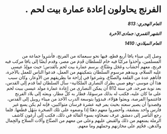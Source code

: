 <h1 dir="rtl">الفرنج يحاولون إعادة عمارة بيت لحم .</h1>

<h5 dir="rtl">العام الهجري:  813

الشهر القمري: جمادى الآخرة

العام الميلادي: 1410</h5>

<p dir="rtl">وصل إلى ميناء يافا أربع قطع، فيها نحو سبعمائة من الفرنج، فأسَروا جماعة من المسلمين، وأخذوا مركبًا فيه خام للسلطان قَدِمَ من مصر، وقدم أيضًا إلى يافا مركب فيه فرنج، معهم أخشاب وعَجَل وصُنَّاع، برسم عمارة بيت لحم بالقدس؛ حيث مولِدُ عيسى عليه السلام، وبيدهم مرسوم السلطان بتمكينهم من العمل، فدعوا الناس للعمل بالأجرة، فأتاهم عدة من القلعة والصنَّاع، وشرعوا في إزاحة ما بطريقهم من الأوعار، وكان سبب هذا أن موسى -وهو صبي بطرك النصارى الملكانية- سأل السلطان لما قدم إلى القدس، بعد نوبة صرخد، في سنة 812 أن يمكن النصارى من إعادة عمارة مولد عيسى ببيت لحم على ما كان عليه، فكتب له بذلك مرسومًا، فطار به كلَّ مطار، وبعثه إلى بلاد الفرنج فاغتنموا الفرصة، وبعثوا هؤلاء، فبدؤوا بتوسعة الدرب الآخذ من ميناء روبيل إلى القدس، وقصدوا أن يصير سعته بحيث يمر فيه عشرة فرسان متواكبين، فإنه لم يكن يسع غير فارس واحد بمشقة، وأحضروا معهم دهنًا إذا وضعوه على تلك الصخرة سَهُل قطعها. فلما رجع الناصر إلى دمشق عرف نصحاؤه بسوء القالة في ذلك، فكتب إلى أرغون كاشف الرملة يمنعهم من ذلك والقبض عليهم وعلى من معهم من الصنَّاع وآلات السلاح والجِمال والدهن، فخُتِم على مخازنهم وحملهم وما معهم.</p></br>
